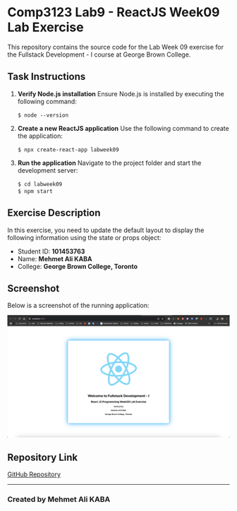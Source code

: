 
# Comp3123 Lab9 - ReactJS Week09 Lab Exercise

This repository contains the source code for the Lab Week 09 exercise for the Fullstack Development - I course at George Brown College.

## Task Instructions

1. **Verify Node.js installation**
   Ensure Node.js is installed by executing the following command:

   ```
   $ node --version
   ```

2. **Create a new ReactJS application**
   Use the following command to create the application:

   ```
   $ npx create-react-app labweek09
   ```

3. **Run the application**
   Navigate to the project folder and start the development server:

   ```
   $ cd labweek09
   $ npm start
   ```

## Exercise Description

In this exercise, you need to update the default layout to display the following information using the state or props object:

- Student ID: **101453763**
- Name: **Mehmet Ali KABA**
- College: **George Brown College, Toronto**

## Screenshot

Below is a screenshot of the running application:

![Application Screenshot](public/images/s1.png)

## Repository Link

[GitHub Repository](https://github.com/kabamehmetali/Comp3123_Lab9)

---

### Created by Mehmet Ali KABA
